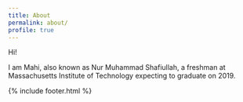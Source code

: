 ```yaml
---
title: About
permalink: about/
profile: true
---
```


Hi!

I am Mahi, also known as Nur Muhammad Shafiullah, a freshman at Massachusetts Institute of Technology expecting to graduate on  2019.

{% include footer.html %}